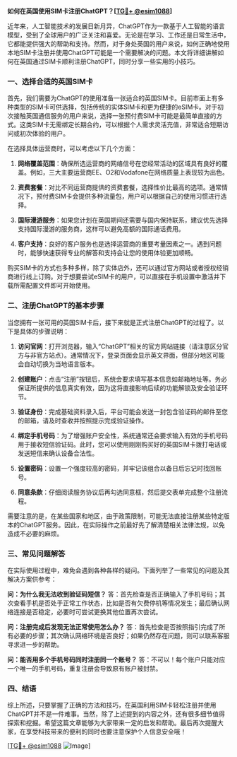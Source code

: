 **如何在英国使用SIM卡注册ChatGPT？[[TG💪+ @esim1088](https://t.me/s/esim1088)]**

近年来，人工智能技术的发展日新月异，ChatGPT作为一款基于人工智能的语言模型，受到了全球用户的广泛关注和喜爱。无论是在学习、工作还是日常生活中，它都能提供强大的帮助和支持。然而，对于身处英国的用户来说，如何正确地使用本地SIM卡注册并使用ChatGPT可能是一个需要解决的问题。本文将详细讲解如何在英国通过SIM卡顺利注册ChatGPT，同时分享一些实用的小技巧。

### 一、选择合适的英国SIM卡

首先，我们需要为ChatGPT的使用准备一张适合的英国SIM卡。目前市面上有多种类型的SIM卡可供选择，包括传统的实体SIM卡和更为便捷的eSIM卡。对于初次接触英国通信服务的用户来说，选择一张预付费SIM卡可能是最简单直接的方式。这类SIM卡无需绑定长期合约，可以根据个人需求灵活充值，非常适合短期访问或初次体验的用户。

在选择具体运营商时，可以考虑以下几个方面：

1. **网络覆盖范围**：确保所选运营商的网络信号在您经常活动的区域具有良好的覆盖。例如，三大主要运营商EE、O2和Vodafone在网络质量上表现较为出色。
   
2. **资费套餐**：对比不同运营商提供的资费套餐，选择性价比最高的选项。通常情况下，预付费SIM卡会提供多种流量包，用户可以根据自己的使用习惯进行选择。

3. **国际漫游服务**：如果您计划在英国期间还需要与国内保持联系，建议优先选择支持国际漫游的服务商，这样可以避免高额的国际通话费用。

4. **客户支持**：良好的客户服务也是选择运营商的重要考量因素之一。遇到问题时，能够快速获得专业的解答和支持会让您的使用体验更加顺畅。

购买SIM卡的方式也多种多样，除了实体店外，还可以通过官方网站或者授权经销商进行线上订购。对于想要尝试eSIM卡的用户，可以直接在手机设置中激活并下载所需配置文件即可开始使用。

### 二、注册ChatGPT的基本步骤

当您拥有一张可用的英国SIM卡后，接下来就是正式注册ChatGPT的过程了。以下是具体的步骤说明：

1. **访问官网**：打开浏览器，输入“ChatGPT”相关的官方网站链接（请注意区分官方与非官方站点）。通常情况下，登录页面会显示英文界面，但部分地区可能会自动切换为当地语言版本。

2. **创建账户**：点击“注册”按钮后，系统会要求填写基本信息如邮箱地址等。务必保证所提供的信息真实有效，因为这将直接影响后续的功能解锁及安全验证环节。

3. **验证身份**：完成基础资料录入后，平台可能会发送一封包含验证码的邮件至您的邮箱，请及时查收并按照提示完成验证操作。

4. **绑定手机号码**：为了增强账户安全性，系统通常还会要求输入有效的手机号码用于接收短信验证码。此时，您可以使用刚刚购买好的英国SIM卡拨打电话或发送短信来确认设备合法性。

5. **设置密码**：设置一个强度较高的密码，并牢记该组合以备日后忘记时找回账号。

6. **同意条款**：仔细阅读服务协议后再勾选同意框，然后提交表单完成整个注册流程。

需要注意的是，在某些国家和地区，由于政策限制，可能无法直接注册某些特定版本的ChatGPT服务。因此，在实际操作之前最好先了解清楚相关法律法规，以免造成不必要的麻烦。

### 三、常见问题解答

在实际使用过程中，难免会遇到各种各样的疑问。下面列举了一些常见的问题及其解决方案供参考：

**问：为什么我无法收到验证码短信？**
答：首先检查是否正确输入了手机号码；其次查看手机是否处于正常工作状态，比如是否有欠费停机等情况发生；最后确认网络连接是否稳定，必要时可尝试更换其他位置再次尝试。

**问：注册完成后发现无法正常使用怎么办？**
答：首先检查是否按照指引完成了所有必要的步骤；其次确认网络环境是否良好；如果仍然存在问题，则可以联系客服寻求进一步的帮助。

**问：能否用多个手机号码同时注册同一个账号？**
答：不可以！每个账户只能对应一个唯一的手机号码，重复注册会导致原有账户被封禁。

### 四、结语

综上所述，只要掌握了正确的方法和技巧，在英国利用SIM卡轻松注册并使用ChatGPT并不是一件难事。当然，除了上述提到的内容之外，还有很多细节值得探索和挖掘。希望这篇文章能够为大家带来一定的启发和帮助。最后再次提醒大家，在享受科技带来的便利的同时也要注意保护个人信息安全哦！

[[TG💪+ @esim1088](https://t.me/s/esim1088) ![Image](https://i.postimg.cc/4NQfJmqS/Snipaste-2025-05-13-00-14-12.png)]